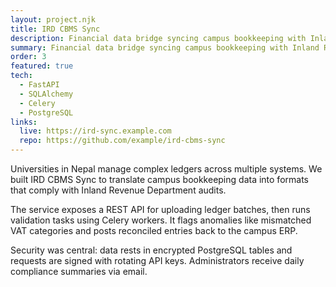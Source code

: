 ```yaml
---
layout: project.njk
title: IRD CBMS Sync
description: Financial data bridge syncing campus bookkeeping with Inland Revenue Department requirements.
summary: Financial data bridge syncing campus bookkeeping with Inland Revenue Department requirements.
order: 3
featured: true
tech:
  - FastAPI
  - SQLAlchemy
  - Celery
  - PostgreSQL
links:
  live: https://ird-sync.example.com
  repo: https://github.com/example/ird-cbms-sync
---
```

<section>
  <p>Universities in Nepal manage complex ledgers across multiple systems. We built IRD CBMS Sync to translate campus bookkeeping data into formats that comply with Inland Revenue Department audits.</p>
  <p>The service exposes a REST API for uploading ledger batches, then runs validation tasks using Celery workers. It flags anomalies like mismatched VAT categories and posts reconciled entries back to the campus ERP.</p>
  <p>Security was central: data rests in encrypted PostgreSQL tables and requests are signed with rotating API keys. Administrators receive daily compliance summaries via email.</p>
</section>
